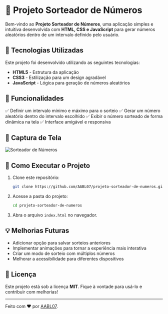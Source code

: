 # 🎰 Projeto Sorteador de Números

Bem-vindo ao **Projeto Sorteador de Números**, uma aplicação simples e intuitiva desenvolvida com **HTML, CSS e JavaScript** para gerar números aleatórios dentro de um intervalo definido pelo usuário.

## 🚀 Tecnologias Utilizadas

Este projeto foi desenvolvido utilizando as seguintes tecnologias:

- **HTML5** - Estrutura da aplicação
- **CSS3** - Estilização para um design agradável
- **JavaScript** - Lógica para geração de números aleatórios

## 🎯 Funcionalidades

✅ Definir um intervalo mínimo e máximo para o sorteio
✅ Gerar um número aleatório dentro do intervalo escolhido
✅ Exibir o número sorteado de forma dinâmica na tela
✅ Interface amigável e responsiva

## 📸 Captura de Tela

![Sorteador de Números](https://via.placeholder.com/800x400?text=Sorteador+de+N%C3%BAmeros)

## 🔧 Como Executar o Projeto

1. Clone este repositório:
   ```sh
   git clone https://github.com/AABL07/projeto-sorteador-de-numeros.git
   ```
2. Acesse a pasta do projeto:
   ```sh
   cd projeto-sorteador-de-numeros
   ```
3. Abra o arquivo `index.html` no navegador.

## 💡 Melhorias Futuras

- Adicionar opção para salvar sorteios anteriores
- Implementar animações para tornar a experiência mais interativa
- Criar um modo de sorteio com múltiplos números
- Melhorar a acessibilidade para diferentes dispositivos

## 📜 Licença

Este projeto está sob a licença **MIT**. Fique à vontade para usá-lo e contribuir com melhorias!

---

Feito com ❤️ por [AABL07](https://github.com/AABL07).

